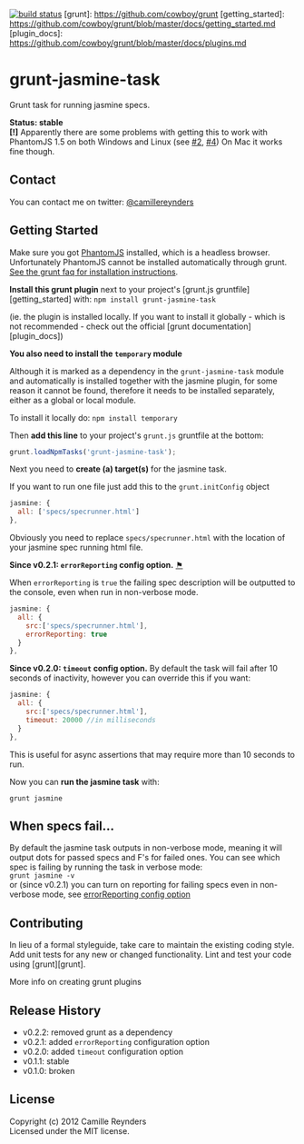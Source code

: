 [![build status](https://secure.travis-ci.org/creynders/grunt-jasmine-task.png)](http://travis-ci.org/creynders/grunt-jasmine-task)
[grunt]: https://github.com/cowboy/grunt
[getting_started]: https://github.com/cowboy/grunt/blob/master/docs/getting_started.md
[plugin_docs]: https://github.com/cowboy/grunt/blob/master/docs/plugins.md

# grunt-jasmine-task

Grunt task for running jasmine specs.

__Status: stable__  
__[!]__ Apparently there are some problems with getting this to work with PhantomJS 1.5 on both Windows and Linux (see [#2](https://github.com/creynders/grunt-jasmine-task/issues/2), [#4](https://github.com/creynders/grunt-jasmine-task/issues/4)) On Mac it works fine though.

## Contact

You can contact me on twitter: [@camillereynders](https://twitter.com/#!/camillereynders)

## Getting Started

Make sure you got [PhantomJS](http://phantomjs.org/) installed, which is a headless browser. Unfortunately PhantomJS cannot be installed automatically through grunt. [See the grunt faq for installation instructions](https://github.com/cowboy/grunt/blob/master/docs/faq.md#why-does-grunt-complain-that-phantomjs-isnt-installed).

__Install this grunt plugin__ next to your project's [grunt.js gruntfile][getting_started] with: `npm install grunt-jasmine-task`

(ie. the plugin is installed locally. If you want to install it globally - which is not recommended - check out the official [grunt documentation][plugin_docs])

__You also need to install the `temporary` module__

Although it is marked as a dependency in the `grunt-jasmine-task` module and automatically is installed together with the jasmine plugin, for some reason it cannot be found, therefore it needs to be installed separately, either as a global or local module.

To install it locally do:
`npm install temporary`

Then __add this line__ to your project's `grunt.js` gruntfile at the bottom:

```javascript
grunt.loadNpmTasks('grunt-jasmine-task');
```

Next you need to __create (a) target(s)__ for the jasmine task.

If you want to run one file just add this to the `grunt.initConfig` object 

```javascript
jasmine: {
  all: ['specs/specrunner.html']
},
```
Obviously you need to replace `specs/specrunner.html` with the location of your jasmine spec running html file.

__Since v0.2.1: `errorReporting` config option.__ <a name="error-reporting" href="#error-reporting" title="Link to this section">⚑</a>

When `errorReporting` is `true` the failing spec description will be outputted to the console, even when run in non-verbose mode.
```javascript
jasmine: {
  all: {
    src:['specs/specrunner.html'],
    errorReporting: true
  }
},
```

__Since v0.2.0: `timeout` config option.__ 
By default the task will fail after 10 seconds of inactivity, however you can override this if you want:

```javascript
jasmine: {
  all: {
    src:['specs/specrunner.html'],
    timeout: 20000 //in milliseconds
  }
},
```
This is useful for async assertions that may require more than 10 seconds to run.

Now you can __run the jasmine task__ with:

```grunt jasmine```

## When specs fail...

By default the jasmine task outputs in non-verbose mode, meaning it will output dots for passed specs and F's for failed ones.
You can see which spec is failing by running the task in verbose mode:  
```grunt jasmine -v```  
or (since v0.2.1) you can turn on reporting for failing specs even in non-verbose mode, see [errorReporting config option](#error-reporting)

## Contributing
In lieu of a formal styleguide, take care to maintain the existing coding style. 
Add unit tests for any new or changed functionality. 
Lint and test your code using [grunt][grunt].

More info on creating grunt plugins

## Release History

* v0.2.2: removed grunt as a dependency
* v0.2.1: added `errorReporting` configuration option
* v0.2.0: added `timeout` configuration option
* v0.1.1: stable
* v0.1.0: broken

## License
Copyright (c) 2012 Camille Reynders  
Licensed under the MIT license.
